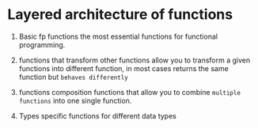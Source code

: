 # Layered architecture of functions
1. Basic fp functions
    the most essential functions for functional programming.
    
2. functions that transform other functions
    allow you to transform a given functions into 
    different function, in most cases returns the same function
    but `behaves differently`
    
3. functions composition
    functions that allow you to combine `multiple functions` into 
    one single function.
    
4. Types 
    specific functions for different data types
